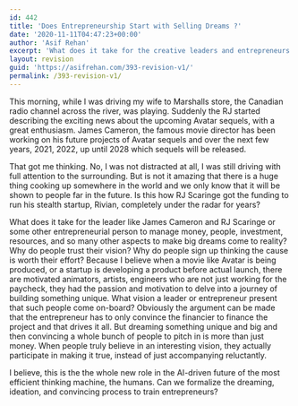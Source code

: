 ```yaml
---
id: 442
title: 'Does Entrepreneurship Start with Selling Dreams ?'
date: '2020-11-11T04:47:23+00:00'
author: 'Asif Rehan'
excerpt: 'What does it take for the creative leaders and entrepreneurs to manage money, people, investment, resources, and manage so many aspects to make big dreams come to reality. Why do people trust their vision? Why do people sign up thinking the cause is worth their effort? '
layout: revision
guid: 'https://asifrehan.com/393-revision-v1/'
permalink: /393-revision-v1/
---
```


This morning, while I was driving my wife to Marshalls store, the Canadian radio channel across the river, was playing. Suddenly the RJ started describing the exciting news about the upcoming Avatar sequels, with a great enthusiasm. James Cameron, the famous movie director has been working on his future projects of Avatar sequels and over the next few years, 2021, 2022, up until 2028 which sequels will be released.

That got me thinking. No, I was not distracted at all, I was still driving with full attention to the surrounding. But is not it amazing that there is a huge thing cooking up somewhere in the world and we only know that it will be shown to people far in the future. Is this how RJ Scaringe got the funding to run his stealth startup, Rivian, completely under the radar for years?

What does it take for the leader like James Cameron and RJ Scaringe or some other entrepreneurial person to manage money, people, investment, resources, and so many other aspects to make big dreams come to reality? Why do people trust their vision? Why do people sign up thinking the cause is worth their effort? Because I believe when a movie like Avatar is being produced, or a startup is developing a product before actual launch, there are motivated animators, artists, engineers who are not just working for the paycheck, they had the passion and motivation to delve into a journey of building something unique. What vision a leader or entrepreneur present that such people come on-board? Obviously the argument can be made that the entrepreneur has to only convince the financier to finance the project and that drives it all. But dreaming something unique and big and then convincing a whole bunch of people to pitch in is more than just money. When people truly believe in an interesting vision, they actually participate in making it true, instead of just accompanying reluctantly.   
  
I believe, this is the the whole new role in the AI-driven future of the most efficient thinking machine, the humans. Can we formalize the dreaming, ideation, and convincing process to train entrepreneurs?